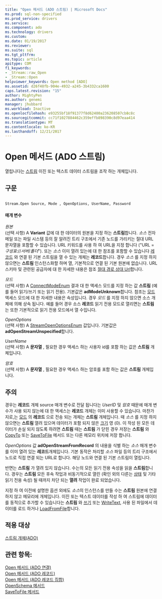 ```yaml
---
title: "Open 메서드 (ADO 스트림) | Microsoft Docs"
ms.prod: sql-non-specified
ms.prod_service: drivers
ms.service: 
ms.component: ado
ms.technology: drivers
ms.custom: 
ms.date: 01/19/2017
ms.reviewer: 
ms.suite: sql
ms.tgt_pltfrm: 
ms.topic: article
apitype: COM
f1_keywords:
- _Stream::raw_Open
- _Stream::Open
helpviewer_keywords: Open method [ADO]
ms.assetid: d26f48fb-904e-4932-a245-3b4332ca1600
caps.latest.revision: "15"
author: MightyPen
ms.author: genemi
manager: jhubbard
ms.workload: Inactive
ms.openlocfilehash: e93255bf18f91377f8d62400a236208507cb8c8c
ms.sourcegitcommit: cc71f1027884462c359effb898390c8d97eaa414
ms.translationtype: MT
ms.contentlocale: ko-KR
ms.lasthandoff: 12/21/2017
---
```

# <a name="open-method-ado-stream"></a>Open 메서드 (ADO 스트림)
열립니다는 [스트림](../../../ado/reference/ado-api/stream-object-ado.md) 이진 또는 텍스트 데이터 스트림을 조작 하는 개체입니다.  
  
## <a name="syntax"></a>구문  
  
```  
  
Stream.Open Source, Mode , OpenOptions, UserName, Password  
```  
  
#### <a name="parameters"></a>매개 변수  
 *원본*  
 (선택 사항) A **Variant** 값에 대 한 데이터의 원본을 지정 하는 **스트림**합니다. *소스* 전자 메일 또는 파일 시스템 등의 잘 알려진 트리 구조에서 기존 노드를 가리키는 절대 URL 문자열을 포함할 수 있습니다. URL 키워드를 사용 하 여 URL을 지정 합니다 ("URL =*구성표*://*서버*/*폴더*"). 또는 *소스* 이미 열려 있는에 대 한 참조를 포함할 수 있습니다 [레코드](../../../ado/reference/ado-api/record-object-ado.md) 와 연결 된 기본 스트림을 열 수 있는 개체는 **레코드**합니다. 경우 *소스* 를 지정 하지 않으면는 **스트림** 인스턴스화할 하며 열, 기본적으로 연결 된 기본 원본에 없습니다. URL 스키마 및 관련된 공급자에 대 한 자세한 내용은 참조 [절대 경로 상대 Url](../../../ado/guide/data/absolute-and-relative-urls.md)합니다.  
  
 *모드*  
 (선택 사항) A [ConnectModeEnum](../../../ado/reference/ado-api/connectmodeenum.md) 결과 대 한 액세스 모드를 지정 하는 값 **스트림** (예를 들어 읽기/쓰기 또는 읽기 전용). 기본값은 **adModeUnknown**합니다. 참조는 [모드](../../../ado/reference/ado-api/mode-property-ado.md) 액세스 모드에 대 한 자세한 내용은 속성입니다. 경우 *모드* 를 지정 하지 않으면 소스 개체에 의해 상속 됩니다. 예를 들어 경우 소스 **레코드** 읽기 전용 모드로 열리면는 **스트림** 는 또한 기본적으로 읽기 전용 모드에서 열 수입니다.  
  
 *OpenOptions*  
 (선택 사항) A [StreamOpenOptionsEnum](../../../ado/reference/ado-api/streamopenoptionsenum.md) 값입니다. 기본값은 **adOpenStreamUnspecified**합니다.  
  
 *UserName*  
 (선택 사항) A **문자열** , 필요한 경우 액세스 하는 사용자 id를 포함 하는 값은 **스트림** 개체입니다.  
  
 *암호*  
 (선택 사항) A **문자열** , 필요한 경우 액세스 하는 암호를 포함 하는 값은 **스트림** 개체입니다.  
  
## <a name="remarks"></a>주의  
 경우는 **레코드** 개체 source 매개 변수로 전달 됩니다는 *UserID* 및 *암호* 때문에 매개 변수가 사용 되지 않는에 대 한 액세스는 **레코드** 개체는 이미 사용할 수 있습니다. 마찬가지로,는 [모드](../../../ado/reference/ado-api/mode-property-ado.md) 의 **레코드** 으로 전송 되는 개체는 **스트림** 개체입니다. 때 *소스* 를 지정 하지 않으면는 **스트림** 열려 있으며 데이터가 포함 되지 않은 [크기](../../../ado/reference/ado-api/size-property-ado-stream.md) 영 (0). 이 작성 된 모든 데이터가 손실 되지 않도록 하려면 **스트림** 때는 **스트림** 가 닫힌 경우 저장는 **스트림** 와 [CopyTo](../../../ado/reference/ado-api/copyto-method-ado.md) 또는 [ SaveToFile](../../../ado/reference/ado-api/savetofile-method.md) 메서드 또는 다른 메모리 위치에 저장 합니다.  
  
 *OpenOptions* 값 **adOpenStreamFromRecord** 의 내용을 식별 하는 *소스* 매개 변수를 이미 열려 있는 **레코드**개체입니다. 기본 동작은 처리할 *소스* 파일 등의 트리 구조에서 노드로 직접 연결 되는 URL로 합니다. 해당 노드와 연결 된 기본 스트림이 열립니다.  
  
 반면는 **스트림** 가 열려 있지 않습니다. 수는의 모든 읽기 전용 속성을 읽을 **스트림**합니다. 경우는 **스트림** 모든 후속 작업과 비동기적으로 열린 (확인 외의 다른는 [상태](../../../ado/reference/ado-api/state-property-ado.md) 및 기타 읽기 전용 속성) 될 때까지 차단 되는 **열려** 작업이 완료 되었습니다.  
  
 지정 하 여 이전에 설명한 옵션 외에도 *소스*의 인스턴스를 만들 수는 **스트림** 원본에 연결 하지 않고 메모리에 개체입니다. 이진 또는 텍스트 데이터를 작성 하 여 스트림에 데이터를 동적으로 추가할 수 있습니다는 **스트림** 와 [쓰기](../../../ado/reference/ado-api/write-method.md) 또는 [WriteText](../../../ado/reference/ado-api/writetext-method.md), 사용 된 파일에서 데이터를 로드 하거나 [ LoadFromFile](../../../ado/reference/ado-api/loadfromfile-method-ado.md)합니다.  
  
## <a name="applies-to"></a>적용 대상  
 [스트림 개체(ADO)](../../../ado/reference/ado-api/stream-object-ado.md)  
  
## <a name="see-also"></a>관련 항목:  
 [Open 메서드 (ADO 연결)](../../../ado/reference/ado-api/open-method-ado-connection.md)   
 [Open 메서드 (ADO 레코드)](../../../ado/reference/ado-api/open-method-ado-record.md)   
 [Open 메서드 (ADO 레코드 집합)](../../../ado/reference/ado-api/open-method-ado-recordset.md)   
 [OpenSchema 메서드](../../../ado/reference/ado-api/openschema-method.md)   
 [SaveToFile 메서드](../../../ado/reference/ado-api/savetofile-method.md)
